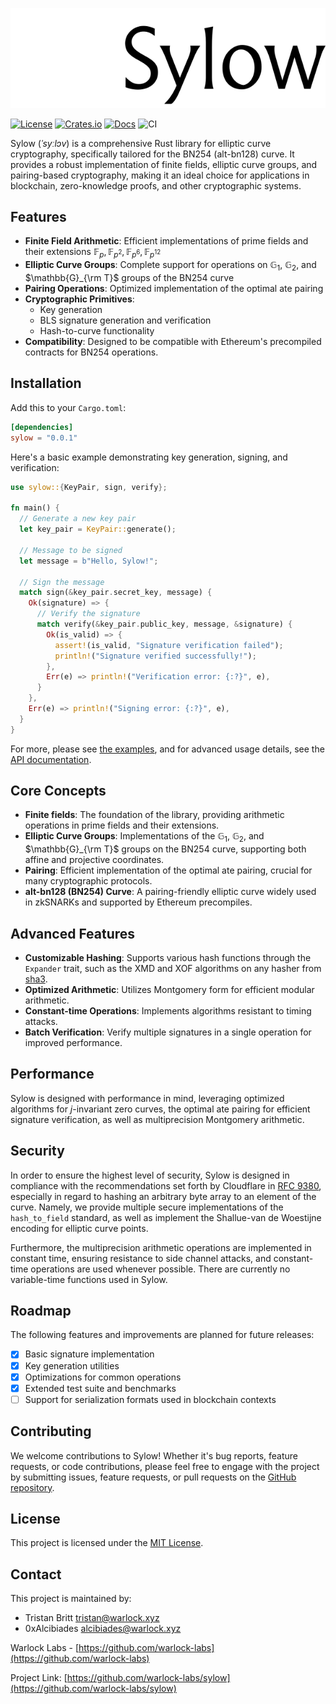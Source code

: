 ![Logo](./sylow.png)

[![License](https://img.shields.io/crates/l/sylow)](https://choosealicense.com/licenses/mit/)
[![Crates.io](https://img.shields.io/crates/v/sylow)](https://crates.io/crates/sylow)
[![Docs](https://img.shields.io/crates/v/sylow?color=blue&label=docs)](https://docs.rs/sylow/)
![CI](https://github.com/warlock-labs/sylow/actions/workflows/CI.yml/badge.svg)

Sylow (*ˈsyːlɔv*) is a comprehensive Rust library for elliptic curve cryptography, specifically tailored for the BN254 
(alt-bn128) curve. It provides a robust implementation of finite fields, elliptic curve groups, and pairing-based 
cryptography, making it an ideal choice for applications in blockchain, zero-knowledge proofs, and other cryptographic 
systems.

## Features

- **Finite Field Arithmetic**: Efficient implementations of prime fields and their extensions $\mathbb{F}_ {p}, \mathbb
  {F}_ {p^2}, 
  \mathbb{F}_ {p^6}, 
  \mathbb{F}_{p^{12}}$
- **Elliptic Curve Groups**: Complete support for operations on $\mathbb{G}_ 1$, $\mathbb{G}_  2$, and $\mathbb{G}_{\rm 
  T}$ groups of the BN254 curve
- **Pairing Operations**: Optimized implementation of the optimal ate pairing
- **Cryptographic Primitives**:
  - Key generation 
  - BLS signature generation and verification
  - Hash-to-curve functionality
- **Compatibility**: Designed to be compatible with Ethereum's precompiled contracts for BN254 operations.

## Installation

Add this to your `Cargo.toml`:

```toml
[dependencies]
sylow = "0.0.1"
```

Here's a basic example demonstrating key generation, signing, and verification:

```rust
use sylow::{KeyPair, sign, verify};

fn main() {
  // Generate a new key pair
  let key_pair = KeyPair::generate();

  // Message to be signed
  let message = b"Hello, Sylow!";

  // Sign the message
  match sign(&key_pair.secret_key, message) {
    Ok(signature) => {
      // Verify the signature
      match verify(&key_pair.public_key, message, &signature) {
        Ok(is_valid) => {
          assert!(is_valid, "Signature verification failed");
          println!("Signature verified successfully!");
        },
        Err(e) => println!("Verification error: {:?}", e),
      }
    },
    Err(e) => println!("Signing error: {:?}", e),
  }
}
```

For more, please see [the examples](https://github.com/warlock-labs/sylow/tree/main/examples), and for 
advanced usage details, see the [API documentation](https://docs.rs/sylow).

## Core Concepts

- **Finite fields**: The foundation of the library, providing arithmetic operations in prime fields and their extensions.
- **Elliptic Curve Groups**: Implementations of the $\mathbb{G}_ 1$, $\mathbb{G}_  2$, and $\mathbb{G}_{\rm
  T}$ groups on the BN254 curve, supporting both affine and projective coordinates.
- **Pairing**: Efficient implementation of the optimal ate pairing, crucial for many cryptographic protocols.
- **alt-bn128 (BN254) Curve**: A pairing-friendly elliptic curve widely used in zkSNARKs and supported by Ethereum precompiles.

## Advanced Features

- **Customizable Hashing**: Supports various hash functions through the `Expander` trait, such as the XMD and XOF 
  algorithms on any hasher from [sha3](https://github.com/RustCrypto/hashes/tree/master/sha3).
- **Optimized Arithmetic**: Utilizes Montgomery form for efficient modular arithmetic.
- **Constant-time Operations**: Implements algorithms resistant to timing attacks.
- **Batch Verification**: Verify multiple signatures in a single operation for improved performance.

## Performance

Sylow is designed with performance in mind, leveraging optimized algorithms for $j$-invariant zero curves, the 
optimal ate pairing for efficient signature verification, as well as multiprecision Montgomery arithmetic. 

## Security

In order to ensure the highest level of security, Sylow is designed in compliance with the recommendations set forth 
by Cloudflare in [RFC 9380](https://datatracker.ietf.org/doc/html/rfc9380), especially in regard to hashing an 
arbitrary byte array to an element of the curve. Namely, we provide multiple secure implementations of the 
`hash_to_field` standard, as well as implement the Shallue-van de Woestijne encoding for elliptic curve points.

Furthermore, the multiprecision arithmetic operations are implemented in constant time, ensuring resistance to side 
channel attacks, and constant-time operations are used whenever possible. There are currently no variable-time 
functions used in Sylow.

## Roadmap

The following features and improvements are planned for future releases:

- [x] Basic signature implementation
- [x] Key generation utilities
- [x] Optimizations for common operations
- [x] Extended test suite and benchmarks
- [ ] Support for serialization formats used in blockchain contexts

## Contributing

We welcome contributions to Sylow! Whether it's bug reports, feature requests, or code contributions, please feel free 
to engage with the project by submitting issues, feature requests, or pull requests on the [GitHub repository](https://github.com/warlock-labs/sylow).

## License

This project is licensed under the [MIT License](https://choosealicense.com/licenses/mit/).

## Contact

This project is maintained by:
- Tristan Britt [tristan@warlock.xyz](mailto:tristan@warlock.xyz)
- 0xAlcibiades [alcibiades@warlock.xyz](mailto:alcibiades@warlock.xyz)

Warlock Labs - [https://github.com/warlock-labs](https://github.com/warlock-labs)

Project Link: [https://github.com/warlock-labs/sylow](https://github.com/warlock-labs/sylow)